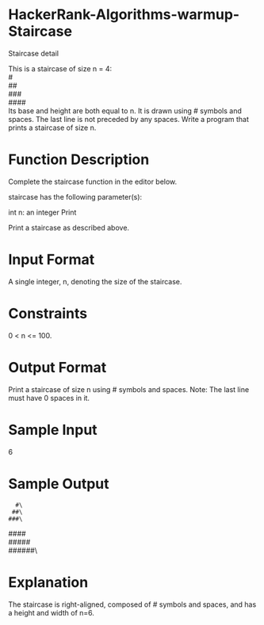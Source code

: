 # HackerRank-Algorithms-warmup-Staircase

Staircase detail

This is a staircase of size n = 4:\
   #\
  ##\
 ###\
####\
Its base and height are both equal to n. It is drawn using # symbols and spaces. The last line is not preceded by any spaces.
Write a program that prints a staircase of size n.

# Function Description

Complete the staircase function in the editor below.

staircase has the following parameter(s):

int n: an integer
Print

Print a staircase as described above.

# Input Format
A single integer, n, denoting the size of the staircase.

# Constraints

 0 < n <= 100.

# Output Format
Print a staircase of size n using # symbols and spaces.
Note: The last line must have 0 spaces in it.

# Sample Input
6 

# Sample Output
      #\
     ##\
    ###\
   ####\
  #####\
 ######\

# Explanation
The staircase is right-aligned, composed of # symbols and spaces, and has a height and width of n=6.
